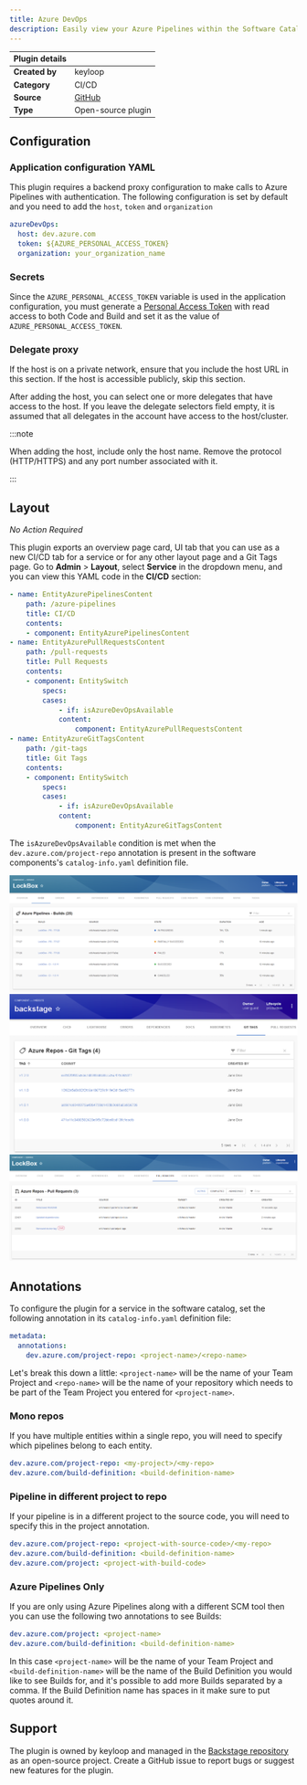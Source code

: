 ```yaml
---
title: Azure DevOps
description: Easily view your Azure Pipelines within the Software Catalog.
---
```


| Plugin details |                                                                               |
| -------------- | ----------------------------------------------------------------------------- |
| **Created by** | keyloop                                                                      |
| **Category**   | CI/CD                                                                         |
| **Source**     | [GitHub](https://github.com/backstage/community-plugins/tree/main/workspaces/azure-devops/plugins/azure-devops#azure-devops-plugin) |
| **Type**       | Open-source plugin                                                            |

## Configuration

### Application configuration YAML

This plugin requires a backend proxy configuration to make calls to Azure Pipelines with authentication. The following configuration is set by default and you need to add the `host`, `token` and `organization`

```yaml
azureDevOps:
  host: dev.azure.com
  token: ${AZURE_PERSONAL_ACCESS_TOKEN}
  organization: your_organization_name
```

### Secrets

Since the `AZURE_PERSONAL_ACCESS_TOKEN` variable is used in the application configuration, you must generate a [Personal Access Token](https://docs.microsoft.com/en-us/azure/devops/organizations/accounts/use-personal-access-tokens-to-authenticate?view=azure-devops&tabs=preview-page) with read access to both Code and Build and set it as the value of `AZURE_PERSONAL_ACCESS_TOKEN`.

### Delegate proxy

If the host is on a private network, ensure that you include the host URL in this section. If the host is accessible publicly, skip this section.

After adding the host, you can select one or more delegates that have access to the host. If you leave the delegate selectors field empty, it is assumed that all delegates in the account have access to the host/cluster.

:::note

When adding the host, include only the host name. Remove the protocol (HTTP/HTTPS) and any port number associated with it.

:::

## Layout

_No Action Required_

This plugin exports an overview page card, UI tab that you can use as a new CI/CD tab for a service or for any other layout page and a Git Tags page. Go to **Admin** > **Layout**, select **Service** in the dropdown menu, and you can view this YAML code in the **CI/CD** section:

```yaml
- name: EntityAzurePipelinesContent
    path: /azure-pipelines
    title: CI/CD
    contents:
    - component: EntityAzurePipelinesContent
- name: EntityAzurePullRequestsContent
    path: /pull-requests
    title: Pull Requests
    contents:
    - component: EntitySwitch
        specs:
        cases:
            - if: isAzureDevOpsAvailable
            content:
                component: EntityAzurePullRequestsContent
- name: EntityAzureGitTagsContent
    path: /git-tags
    title: Git Tags
    contents:
    - component: EntitySwitch
        specs:
        cases:
            - if: isAzureDevOpsAvailable
            content:
                component: EntityAzureGitTagsContent
```

The `isAzureDevOpsAvailable` condition is met when the `dev.azure.com/project-repo` annotation is present in the software components's `catalog-info.yaml` definition file.

![](./static/azure-builds.png)
![](./static/azure-gittags.png)
![](./static/azure-pr.png)

## Annotations

To configure the plugin for a service in the software catalog, set the following annotation in its `catalog-info.yaml` definition file:

```yaml
metadata:
  annotations:
    dev.azure.com/project-repo: <project-name>/<repo-name>
```
Let's break this down a little: `<project-name>` will be the name of your Team Project and `<repo-name>` will be the name of your repository which needs to be part of the Team Project you entered for `<project-name>`.

### Mono repos

If you have multiple entities within a single repo, you will need to specify which pipelines belong to each entity.

```YAML
dev.azure.com/project-repo: <my-project>/<my-repo>
dev.azure.com/build-definition: <build-definition-name>
```
### Pipeline in different project to repo

If your pipeline is in a different project to the source code, you will need to specify this in the project annotation.

```YAML
dev.azure.com/project-repo: <project-with-source-code>/<my-repo>
dev.azure.com/build-definition: <build-definition-name>
dev.azure.com/project: <project-with-build-code>
```
### Azure Pipelines Only

If you are only using Azure Pipelines along with a different SCM tool then you can use the following two annotations to see Builds:

```YAML
dev.azure.com/project: <project-name>
dev.azure.com/build-definition: <build-definition-name>
```

In this case `<project-name>` will be the name of your Team Project and `<build-definition-name>` will be the name of the Build Definition you would like to see Builds for, and it's possible to add more Builds separated by a comma. If the Build Definition name has spaces in it make sure to put quotes around it.

## Support

The plugin is owned by keyloop and managed in the [Backstage repository](https://github.com/backstage/community-plugins/tree/main/workspaces/azure-devops/plugins) as an open-source project. Create a GitHub issue to report bugs or suggest new features for the plugin.
